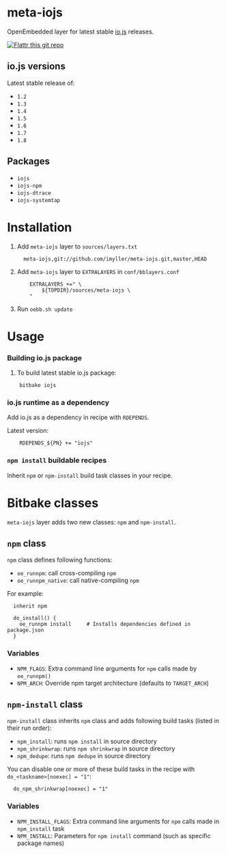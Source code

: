meta-iojs
=========

OpenEmbedded layer for latest stable [io.js](https://iojs.org/ "io.js")  releases.

[![Flattr this git repo](http://api.flattr.com/button/flattr-badge-large.png)](https://flattr.com/submit/auto?user_id=imyller&url=https://github.com/imyller/meta-iojs&title=meta-iojs&language=&tags=github&category=software)

## io.js versions

Latest stable release of:
* `1.2`
* `1.3`
* `1.4`
* `1.5`
* `1.6`
* `1.7`
* `1.8`

## Packages

 * `iojs`
 * `iojs-npm`
 * `iojs-dtrace`
 * `iojs-systemtap`

Installation
============

1. Add `meta-iojs` layer to `sources/layers.txt`

	```
	  meta-iojs,git://github.com/imyller/meta-iojs.git,master,HEAD
	```
		
2. Add `meta-iojs` layer to `EXTRALAYERS` in `conf/bblayers.conf`

	```
		EXTRALAYERS +=" \
			${TOPDIR}/sources/meta-iojs \
		"
	```
  
3. Run `oebb.sh update`

Usage
=====

### Building io.js package

1. To build latest stable io.js package:

```
	bitbake iojs
```

### io.js runtime as a dependency

Add io.js as a dependency in recipe with `RDEPENDS`.

Latest version:

```
	RDEPENDS_${PN} += "iojs"
```

### `npm install` buildable recipes

Inherit `npm` or `npm-install` build task classes in your recipe.

Bitbake classes 
===============

`meta-iojs` layer adds two new classes: `npm` and `npm-install`.

## `npm` class

`npm` class defines following functions:
 
  * `oe_runnpm`: call cross-compiling `npm`
  * `oe_runnpm_native`: call native-compiling `npm`
  
For example:

```
  inherit npm
   
  do_install() {
	oe_runnpm install     # Installs dependencies defined in package.json 
  }
```

### Variables
	  
 * `NPM_FLAGS`: Extra command line arguments for `npm` calls made by `oe_runnpm()`
 * `NPM_ARCH`: Override npm target architecture (defaults to `TARGET_ARCH`)
	  
## `npm-install` class

`npm-install` class inherits `npm` class and adds following build tasks (listed in their run order):

  * `npm_install`: runs `npm install` in source directory
  * `npm_shrinkwrap`: runs `npm shrinkwrap` in source directory
  * `npm_dedupe`: runs `npm dedupe` in source directory

You can disable one or more of these build tasks in the recipe with `do_<taskname>[noexec] = "1"`:

```
  do_npm_shrinkwrap[noexec] = "1"
```

### Variables

 * `NPM_INSTALL_FLAGS`: Extra command line arguments for `npm` calls made in `npm_install` task 
 * `NPM_INSTALL`: Parameters for `npm install` command (such as specific package names)
